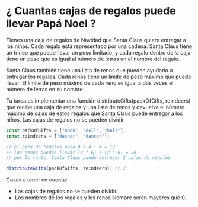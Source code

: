 # ¿ Cuantas cajas de regalos puede llevar Papá Noel ?

Tienes una caja de regalos de Navidad que Santa Claus quiere entregar a los
niños. Cada regalo está representado por una cadena. Santa Claus tiene un trineo
que puede llevar un peso limitado, y cada regalo dentro de la caja tiene un peso
que es igual al número de letras en el nombre del regalo.

Santa Claus también tiene una lista de renos que pueden ayudarlo a entregar los
regalos. Cada renos tiene un límite de peso máximo que puede llevar. El límite
de peso máximo de cada reno es igual a dos veces el número de letras en su
nombre.

Tu tarea es implementar una función distributeGifts(packOfGifts, reindeers) que
recibe una caja de regalos y una lista de renos y devuelve el número máximo de
cajas de estos regalos que Santa Claus puede entregar a los niños. Las cajas de
regalos no se pueden dividir.

```js
const packOfGifts = ["book", "doll", "ball"];
const reindeers = ["dasher", "dancer"];

// el pack de regalos pesa 4 + 4 + 4 = 12
// los renos pueden llevar (2 * 6) + (2 * 6) = 24
// por lo tanto, Santa Claus puede entregar 2 cajas de regalos

distributeGifts(packOfGifts, reindeers); // 2
```

Cosas a tener en cuenta:

- Las cajas de regalos no se pueden dividir.
- Los nombres de los regalos y los renos siempre serán mayores que 0.
